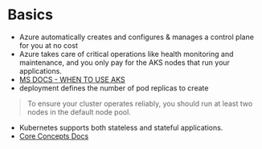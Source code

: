 # Basics 
- Azure automatically creates and configures & manages a control plane for you at no cost
- Azure takes care of critical operations like health monitoring and maintenance, and you only pay for the AKS nodes that run your applications.
-  [MS DOCS - WHEN TO USE AKS](https://learn.microsoft.com/en-us/azure/aks/what-is-aks#when-to-use-aks)
- deployment defines the number of pod replicas to create
> To ensure your cluster operates reliably, you should run at least two nodes in the default node pool.
- Kubernetes supports both stateless and stateful applications.
- [Core Concepts Docs](https://learn.microsoft.com/en-us/azure/aks/concepts-clusters-workloads#package-management-with-helm)
